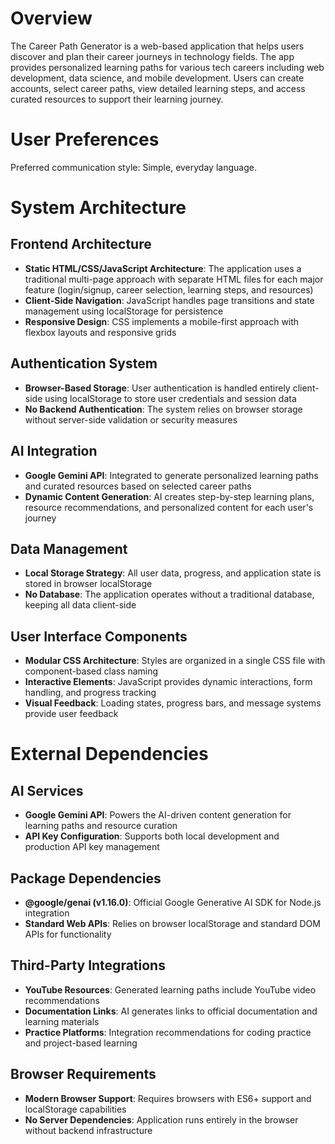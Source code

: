 # Overview

The Career Path Generator is a web-based application that helps users discover and plan their career journeys in technology fields. The app provides personalized learning paths for various tech careers including web development, data science, and mobile development. Users can create accounts, select career paths, view detailed learning steps, and access curated resources to support their learning journey.

# User Preferences

Preferred communication style: Simple, everyday language.

# System Architecture

## Frontend Architecture
- **Static HTML/CSS/JavaScript Architecture**: The application uses a traditional multi-page approach with separate HTML files for each major feature (login/signup, career selection, learning steps, and resources)
- **Client-Side Navigation**: JavaScript handles page transitions and state management using localStorage for persistence
- **Responsive Design**: CSS implements a mobile-first approach with flexbox layouts and responsive grids

## Authentication System
- **Browser-Based Storage**: User authentication is handled entirely client-side using localStorage to store user credentials and session data
- **No Backend Authentication**: The system relies on browser storage without server-side validation or security measures

## AI Integration
- **Google Gemini API**: Integrated to generate personalized learning paths and curated resources based on selected career paths
- **Dynamic Content Generation**: AI creates step-by-step learning plans, resource recommendations, and personalized content for each user's journey

## Data Management
- **Local Storage Strategy**: All user data, progress, and application state is stored in browser localStorage
- **No Database**: The application operates without a traditional database, keeping all data client-side

## User Interface Components
- **Modular CSS Architecture**: Styles are organized in a single CSS file with component-based class naming
- **Interactive Elements**: JavaScript provides dynamic interactions, form handling, and progress tracking
- **Visual Feedback**: Loading states, progress bars, and message systems provide user feedback

# External Dependencies

## AI Services
- **Google Gemini API**: Powers the AI-driven content generation for learning paths and resource curation
- **API Key Configuration**: Supports both local development and production API key management

## Package Dependencies
- **@google/genai (v1.16.0)**: Official Google Generative AI SDK for Node.js integration
- **Standard Web APIs**: Relies on browser localStorage and standard DOM APIs for functionality

## Third-Party Integrations
- **YouTube Resources**: Generated learning paths include YouTube video recommendations
- **Documentation Links**: AI generates links to official documentation and learning materials
- **Practice Platforms**: Integration recommendations for coding practice and project-based learning

## Browser Requirements
- **Modern Browser Support**: Requires browsers with ES6+ support and localStorage capabilities
- **No Server Dependencies**: Application runs entirely in the browser without backend infrastructure